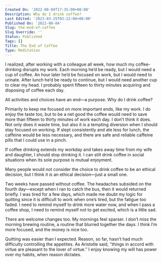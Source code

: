 ```yaml
---
Created On: '2022-08-04T17:35:00+00:00'
Description: Why do I drink coffee?
Last Edited: '2023-03-25T03:22:00+00:00'
Published On: '2022-08-04'
Slug: the-end-of-coffee
Slug Override: ''
Status: Published
Tags: []
Title: The End of Coffee
Type: Meditation
---
```

<p>I realized, after working with a colleague all week, how much my coffee-drinking disrupts my work. Each morning he’d be ready, but I would need a cup of coffee. An hour later he’d be focused on work, but I would need to urinate. After lunch he’d be ready to continue, but I would need another cup to clear my head. I probably spent fifteen to thirty minutes acquiring and disposing of coffee each day.</p>
<p>All activities and choices have an end—a purpose. Why do I drink coffee?</p>
<p>Primarily to keep me focused on more important ends, like my work. I do enjoy the taste too, but to be a net good the coffee would need to save more than fifteen to thirty minutes of work each day. I don’t think it does. Not only does it waste time, but also it is a tempting diversion when I should stay focused on working. If slept consistently and ate less for lunch, the caffeine would be less necessary, and there are safe and reliable caffeine pills that I could use in a pinch.</p>
<p>If coffee drinking extends my workday and takes away time from my wife and daughter, I should stop drinking it. I can still drink coffee in social situations when its sole purpose is mutual enjoyment.</p>
<p>Many people would not consider the choice to drink coffee to be an ethical decision, but I think it <em>is</em> an ethical decision—just a small one.</p>
<p>Two weeks have passed without coffee. The headaches subsided on the fourth day—except when I ran to catch the bus, then it would returned briefly. I was tired for a few days, which made me doubt my logic for quitting since it is difficult to work when one’s tired, but the fatigue too faded. I need to remind myself to drink more water now, and when I pass a coffee shop, I need to remind myself not to get excited, which is a little sad.</p>
<p>There are welcome changes too. My mornings feel sparser. I don’t miss the morning brewing routine, a routine that blurred together the days. I think I’m more focused, and the money is nice too.</p>
<p>Quitting was easier than I expected. Reason, so far, hasn’t had much difficulty controlling the appetites. As Aristotle said, ”things in accord with virtue are pleasant to the lover of virtue.” I enjoy knowing my will has power over my habits, when reason dictates.</p>
